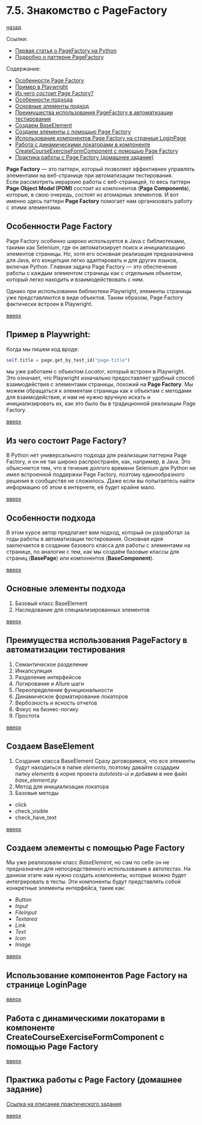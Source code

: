 # 7.5. Знакомство с PageFactory
[назад](../readme.md)

Ссылки:
- [Первая статья о PageFactory на Python](https://habr.com/ru/articles/708932/)
- [Подробно о паттерне PageFactory](https://habr.com/ru/articles/896936/)

Содержание:
- [Особенности Page Factory](#особенности-page-factory)
- [Пример в Playwright](#пример-в-playwright)
- [Из чего состоит Page Factory?](#из-чего-состоит-page-factory)
- [Особенности подхода](#особенности-подхода)
- [Основные элементы подход](#основные-элементы-подхода)
- [Преимущества использования PageFactory в автоматизации тестирования](#преимущества-использования-pagefactory-в-автоматизации-тестирования)
- [Создаем BaseElement](#создаем-baseelement)
- [Создаем элементы с помощью Page Factory](#создаем-элементы-с-помощью-page-factory)
- [Использование компонентов Page Factory на странице LoginPage](#использование-компонентов-page-factory-на-странице-loginpage)
- [Работа с динамическими локаторами в компоненте CreateCourseExerciseFormComponent с помощью Page Factory](#работа-с-динамическими-локаторами-в-компоненте-createcourseexerciseformcomponent-с-помощью-page-factory)
- [Практика работы с Page Factory (домашнее задание)](#практика-работы-с-page-factory-домашнее-задание)

  
  

**Page Factory** — это паттерн, который позволяет эффективнее управлять элементами на веб-странице при автоматизации тестирования.  
Если рассмотреть иерархию работы с веб-страницей, то весь паттерн **Page Object Model (POM)** состоит из компонентов (**Page Components**), которые, в свою очередь, состоят из атомарных элементов. И вот именно здесь паттерн **Page Factory** помогает нам организовать работу с этими элементами.

## Особенности Page Factory

Page Factory особенно широко используется в Java с библиотеками, такими как Selenium, где он автоматизирует поиск и инициализацию элементов страницы. Но, хотя его основная реализация предназначена для Java, его концепции легко адаптировать и для других языков, включая Python. Главная задача Page Factory — это обеспечение работы с каждым элементом страницы как с отдельным объектом, который легко находить и взаимодействовать с ним.

Однако при использовании библиотеки Playwright, элементы страницы уже представляются в виде объектов. Таким образом, Page Factory фактически встроен в Playwright.

[вверх](#75-знакомство-с-pagefactory)

## Пример в Playwright:
Когда мы пишем код вроде:
```python
self.title = page.get_by_test_id("page-title")
```
мы уже работаем с объектом *Locator*, который встроен в Playwright. Это означает, что Playwright изначально предоставляет удобный способ взаимодействия с элементами страницы, похожий на **Page Factory**. Мы можем обращаться к элементам страницы как к объектам с методами для взаимодействия, и нам не нужно вручную искать и инициализировать их, как это было бы в традиционной реализации Page Factory.

[вверх](#75-знакомство-с-pagefactory)


## Из чего состоит Page Factory?
В Python нет универсального подхода для реализации паттерна Page Factory, и он не так широко распространён, как, например, в Java. Это объясняется тем, что в течение долгого времени Selenium для Python не имел встроенной поддержки Page Factory, поэтому единообразного решения в сообществе не сложилось. Даже если вы попытаетесь найти информацию об этом в интернете, её будет крайне мало.

[вверх](#75-знакомство-с-pagefactory)


## Особенности подхода
В этом курсе автор предлагает вам подход, который он разработал за годы работы в автоматизации тестирования. Основная идея заключается в создании базового класса для работы с элементами на странице, по аналогии с тем, как мы создаём базовые классы для страниц (**BasePage**) или компонентов (**BaseComponent**).

[вверх](#75-знакомство-с-pagefactory)


## Основные элементы подхода
1. Базовый класс BaseElement
2. Наследование для специализированных элементов

[вверх](#75-знакомство-с-pagefactory)


## Преимущества использования PageFactory в автоматизации тестирования
1. Семантическое разделение
2. Инкапсуляция
3. Разделение интерфейсов
4. Логирование и Allure шаги
5. Переопределение функциональности
6. Динамическое форматирование локаторов
7. Вербозность и ясность отчетов
8. Фокус на бизнес-логику
9. Простота

[вверх](#75-знакомство-с-pagefactory)


## Создаем BaseElement
1. Создание класса BaseElement
  Сразу договоримся, что все элементы будут находиться в папке *elements*, поэтому давайте создадим папку *elements* в корне проекта *autotests-ui* и добавим в нее файл *base_element.py*
2. Метод для инициализации локатора
3. Базовые методы
  - click
  - check_visible
  - check_have_text

[вверх](#75-знакомство-с-pagefactory)


## Создаем элементы с помощью Page Factory
Мы уже реализовали класс *BaseElement*, но сам по себе он не предназначен для непосредственного использования в автотестах. На данном этапе нам нужно создать компоненты, которые можно будет интегрировать в тесты. Эти компоненты будут представлять собой конкретные элементы интерфейса, такие как:
- *Button*
- *Input*
- *FileInput*
- *Textarea*
- *Link*
- *Text*
- *Icon*
- *Image*

[вверх](#75-знакомство-с-pagefactory)


## Использование компонентов Page Factory на странице LoginPage

[вверх](#75-знакомство-с-pagefactory)


## Работа с динамическими локаторами в компоненте CreateCourseExerciseFormComponent с помощью Page Factory

[вверх](#75-знакомство-с-pagefactory)

## Практика работы с Page Factory (домашнее задание)
[Ссылка на описание практического задания](./homework.md)

[вверх](#75-знакомство-с-pagefactory)
